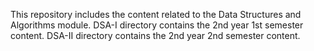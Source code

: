This repository includes the content related to the Data Structures and Algorithms module.
DSA-I directory contains the 2nd year 1st semester content.
DSA-II directory contains the 2nd year 2nd semester content.
